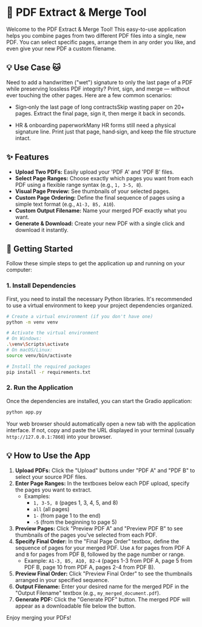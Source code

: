 # 📄 PDF Extract & Merge Tool

Welcome to the PDF Extract & Merge Tool! This easy-to-use application helps you combine pages from two different PDF files into a single, new PDF. You can select specific pages, arrange them in any order you like, and even give your new PDF a custom filename.

## 💡 Use Case 🐱
Need to add a handwritten ("wet") signature to only the last page of a PDF while preserving lossless PDF integrity?  Print, sign, and merge — without ever touching the other pages.  Here are a few common scenarios:

- Sign‑only the last page of long contractsSkip wasting paper on 20+ pages. Extract the final page, sign it, then merge it back in seconds.

- HR & onboarding paperworkMany HR forms still need a physical signature line. Print just that page, hand‑sign, and keep the file structure intact.
  
## ✨ Features

*   **Upload Two PDFs:** Easily upload your 'PDF A' and 'PDF B' files.
*   **Select Page Ranges:** Choose exactly which pages you want from each PDF using a flexible range syntax (e.g., `1, 3-5, 8`).
*   **Visual Page Preview:** See thumbnails of your selected pages.
*   **Custom Page Ordering:** Define the final sequence of pages using a simple text format (e.g., `A1-3, B5, A10`).
*   **Custom Output Filename:** Name your merged PDF exactly what you want.
*   **Generate & Download:** Create your new PDF with a single click and download it instantly.

## 🚀 Getting Started

Follow these simple steps to get the application up and running on your computer:

### 1. Install Dependencies

First, you need to install the necessary Python libraries. It's recommended to use a virtual environment to keep your project dependencies organized.

```bash
# Create a virtual environment (if you don't have one)
python -m venv venv

# Activate the virtual environment
# On Windows:
.\venv\Scripts\activate
# On macOS/Linux:
source venv/bin/activate

# Install the required packages
pip install -r requirements.txt
```

### 2. Run the Application

Once the dependencies are installed, you can start the Gradio application:

```bash
python app.py
```

Your web browser should automatically open a new tab with the application interface. If not, copy and paste the URL displayed in your terminal (usually `http://127.0.0.1:7860`) into your browser.

## 💡 How to Use the App

1.  **Upload PDFs:** Click the "Upload" buttons under "PDF A" and "PDF B" to select your source PDF files.
2.  **Enter Page Ranges:** In the textboxes below each PDF upload, specify the pages you want to extract. 
    *   Examples:
        *   `1, 3-5, 8` (pages 1, 3, 4, 5, and 8)
        *   `all` (all pages)
        *   `1-` (from page 1 to the end)
        *   `-5` (from the beginning to page 5)
3.  **Preview Pages:** Click "Preview PDF A" and "Preview PDF B" to see thumbnails of the pages you've selected from each PDF.
4.  **Specify Final Order:** In the "Final Page Order" textbox, define the sequence of pages for your merged PDF. Use `A` for pages from PDF A and `B` for pages from PDF B, followed by the page number or range.
    *   Example: `A1-3, B5, A10, B2-4` (pages 1-3 from PDF A, page 5 from PDF B, page 10 from PDF A, pages 2-4 from PDF B).
5.  **Preview Final Order:** Click "Preview Final Order" to see the thumbnails arranged in your specified sequence.
6.  **Output Filename:** Enter your desired name for the merged PDF in the "Output Filename" textbox (e.g., `my_merged_document.pdf`).
7.  **Generate PDF:** Click the "Generate PDF" button. The merged PDF will appear as a downloadable file below the button.

Enjoy merging your PDFs!
